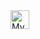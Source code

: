 <a href="https://chupper100.github.io">
<img width="30px"src="https://upload.wikimedia.org/wikipedia/commons/thumb/9/91/Octicons-mark-github.svg/600px-Octicons-mark-github.svg.png" alt="My webisite">
</a><!---
chupper100/chupper100 is a ✨ special ✨ repository because its `README.md` (this file) appears on your GitHub profile.
You can click the Preview link to take a look at your changes.
--->
